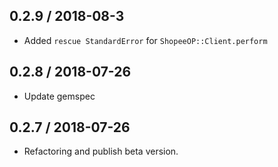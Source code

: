 0.2.9 / 2018-08-3
---
- Added `rescue StandardError` for `ShopeeOP::Client.perform`

0.2.8 / 2018-07-26
---
- Update gemspec

0.2.7 / 2018-07-26
---
- Refactoring and publish beta version.
